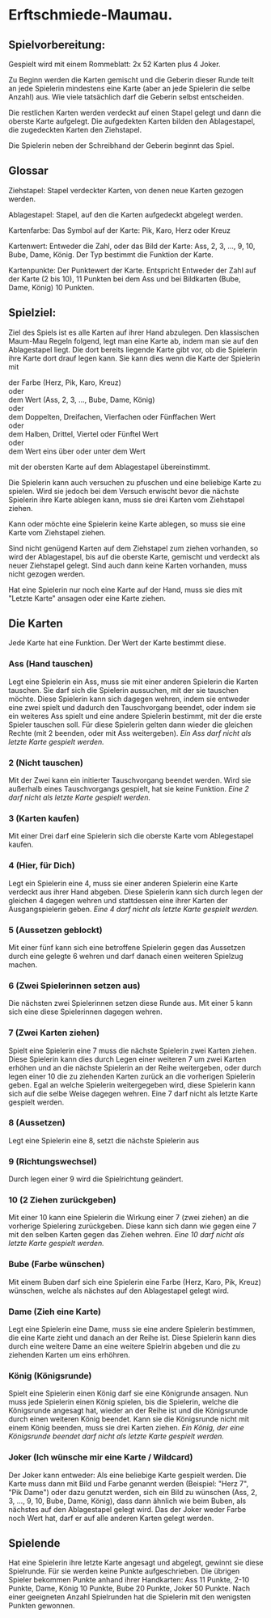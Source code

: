 # Erftschmiede-Maumau.

## Spielvorbereitung:

Gespielt wird mit einem Rommeblatt: 2x 52 Karten plus 4 Joker. 

Zu Beginn werden die Karten gemischt und die Geberin dieser Runde teilt an jede Spielerin mindestens eine Karte (aber an jede Spielerin die selbe Anzahl) aus. Wie viele tatsächlich darf die Geberin selbst entscheiden.

Die restlichen Karten werden verdeckt auf einen Stapel gelegt und dann die oberste Karte aufgelegt.
Die aufgedekten Karten bilden den Ablagestapel, die zugedeckten Karten den Ziehstapel.

Die Spielerin neben der Schreibhand der Geberin beginnt das Spiel.


## Glossar

Ziehstapel: Stapel verdeckter Karten, von denen neue Karten gezogen werden.

Ablagestapel: Stapel, auf den die Karten aufgedeckt abgelegt werden.

Kartenfarbe: Das Symbol auf der Karte: Pik, Karo, Herz oder Kreuz

Kartenwert: Entweder die Zahl, oder das Bild der Karte: Ass, 2, 3, ..., 9, 10, Bube, Dame, König. Der Typ bestimmt die Funktion der Karte.

Kartenpunkte: Der Punktewert der Karte. Entspricht Entweder der Zahl auf der Karte (2 bis 10), 11 Punkten bei dem Ass und bei Bildkarten (Bube, Dame, König) 10 Punkten.


## Spielziel:

Ziel des Spiels ist es alle Karten auf ihrer Hand abzulegen.
Den klassischen Maum-Mau Regeln folgend, legt man eine Karte ab, indem man sie auf den Ablagestapel liegt. Die dort bereits liegende Karte gibt vor, ob die Spielerin ihre Karte dort drauf legen kann. Sie kann dies wenn die Karte der Spielerin mit

der Farbe (Herz, Pik, Karo, Kreuz)  
oder  
dem Wert (Ass, 2, 3, ..., Bube, Dame, König)  
oder  
dem Doppelten, Dreifachen, Vierfachen oder Fünffachen Wert  
oder  
dem Halben, Drittel, Viertel oder Fünftel Wert  
oder  
dem Wert eins über oder unter dem Wert  

mit der obersten Karte auf dem Ablagestapel übereinstimmt.

Die Spielerin kann auch versuchen zu pfuschen und eine beliebige Karte zu spielen. Wird sie jedoch bei dem Versuch erwischt bevor die nächste Spielerin ihre Karte ablegen kann, muss sie drei Karten vom Ziehstapel ziehen.

Kann oder möchte eine Spielerin keine Karte ablegen, so muss sie eine Karte vom Ziehstapel ziehen.

Sind nicht genügend Karten auf dem Ziehstapel zum ziehen vorhanden, so wird der Ablagestapel, bis auf die oberste Karte, gemischt und verdeckt als neuer Ziehstapel gelegt. Sind auch dann keine Karten vorhanden, muss nicht gezogen werden.

Hat eine Spielerin nur noch eine Karte auf der Hand, muss sie dies mit "Letzte Karte" ansagen oder eine Karte ziehen.

## Die Karten

Jede Karte hat eine Funktion. Der Wert der Karte bestimmt diese.

### Ass (Hand tauschen)

Legt eine Spielerin ein Ass, muss sie mit einer anderen Spielerin die Karten tauschen. Sie darf sich die Spielerin aussuchen, mit der sie tauschen möchte.
Diese Spielerin kann sich dagegen wehren, indem sie entweder eine zwei spielt und dadurch den Tauschvorgang beendet, oder indem sie ein weiteres Ass spielt und eine andere Spielerin bestimmt, mit der die erste Spieler tauschen soll. Für diese Spielerin gelten dann wieder die gleichen Rechte (mit 2 beenden, oder mit Ass weitergeben).
*Ein Ass darf nicht als letzte Karte gespielt werden.*

### 2 (Nicht tauschen)

Mit der Zwei kann ein initierter Tauschvorgang beendet werden. Wird sie außerhalb eines Tauschvorgangs gespielt, hat sie keine Funktion.
*Eine 2 darf nicht als letzte Karte gespielt werden.*

### 3 (Karten kaufen)

Mit einer Drei darf eine Spielerin sich die oberste Karte vom Ablegestapel kaufen.

### 4 (Hier, für Dich)

Legt ein Spielerin eine 4, muss sie einer anderen Spielerin eine Karte verdeckt aus ihrer Hand abgeben. Diese Spielerin kann sich durch legen der gleichen 4 dagegen wehren und stattdessen eine ihrer Karten der Ausgangspielerin geben.
*Eine 4 darf nicht als letzte Karte gespielt werden.*

### 5 (Aussetzen geblockt)

Mit einer fünf kann sich eine betroffene Spielerin gegen das Aussetzen durch eine gelegte 6 wehren und darf danach einen weiteren Spielzug machen.

### 6 (Zwei Spielerinnen setzen aus)

Die nächsten zwei Spielerinnen setzen diese Runde aus. Mit einer 5 kann sich eine diese Spielerinnen dagegen wehren.

### 7 (Zwei Karten ziehen)

Spielt eine Spielerin eine 7 muss die nächste Spielerin zwei Karten ziehen. Diese Spielerin kann dies durch Legen einer weiteren 7 um zwei Karten erhöhen und an die nächste Spielerin an der Reihe weitergeben, oder durch legen einer 10 die zu ziehenden Karten zurück an die vorherigen Spielerin geben. Egal an welche Spielerin weitergegeben wird, diese Spielerin kann sich auf die selbe Weise dagegen wehren.
Eine 7 darf nicht als letzte Karte gespielt werden.

### 8 (Aussetzen)

Legt eine Spielerin eine 8, setzt die nächste Spielerin aus

### 9 (Richtungswechsel)

Durch legen einer 9 wird die Spielrichtung geändert.

### 10 (2 Ziehen zurückgeben)

Mit einer 10 kann eine Spielerin die Wirkung einer 7 (zwei ziehen) an die vorherige Spielering zurückgeben. Diese kann sich dann wie gegen eine 7 mit den selben Karten gegen das Ziehen wehren.
*Eine 10 darf nicht als letzte Karte gespielt werden.*

### Bube (Farbe wünschen)

Mit einem Buben darf sich eine Spielerin eine Farbe (Herz, Karo, Pik, Kreuz) wünschen, welche als nächstes auf den Ablagestapel gelegt wird. 

### Dame (Zieh eine Karte)

Legt eine Spielerin eine Dame, muss sie eine andere Spielerin bestimmen, die eine Karte zieht und danach an der Reihe ist. Diese Spielerin kann dies durch eine weitere Dame an eine weitere Spielrin abgeben und die zu ziehenden Karten um eins erhöhren.

### König (Königsrunde)

Spielt eine Spielerin einen König darf sie eine Königrunde ansagen. Nun muss jede Spielerin einen König spielen, bis die Spielerin, welche die Königsrunde angesagt hat, wieder an der Reihe ist und die Königsrunde durch einen weiteren König beendet. Kann sie die Königsrunde nicht mit einem König beenden, muss sie drei Karten ziehen.
*Ein König, der eine Königsrunde beendet darf nicht als letzte Karte gespielt werden.*

### Joker (Ich wünsche mir eine Karte / Wildcard)

Der Joker kann entweder: 
Als eine beliebige Karte gespielt werden. Die Karte muss dann mit Bild und Farbe genannt werden (Beispiel: "Herz 7", "Pik Dame")
oder
dazu genutzt werden, sich ein Bild zu wünschen (Ass, 2, 3, ..., 9, 10, Bube, Dame, König), dass dann ähnlich wie beim Buben, als nächstes auf den Ablagestapel gelegt wird.
Das der Joker weder Farbe noch Wert hat, darf er auf alle anderen Karten gelegt werden.

## Spielende

Hat eine Spielerin ihre letzte Karte angesagt und abgelegt, gewinnt sie diese Spielrunde. Für sie werden keine Punkte aufgeschrieben. Die übrigen Spieler bekommen Punkte anhand ihrer Handkarten: Ass 11 Punkte, 2-10 Punkte, Dame, König 10 Punkte, Bube 20 Punkte, Joker 50 Punkte.
Nach einer geeigneten Anzahl Spielrunden hat die Spielerin mit den wenigsten Punkten gewonnen.

